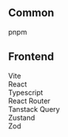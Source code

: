 ## Common
pnpm

## Frontend
Vite  
React  
Typescript  
React Router  
Tanstack Query  
Zustand  
Zod  


